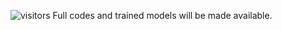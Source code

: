 ![visitors](https://visitor-badge.laobi.icu/badge?page_id=coder0856.HTDIDUN)
Full codes and trained models will be made available. 

